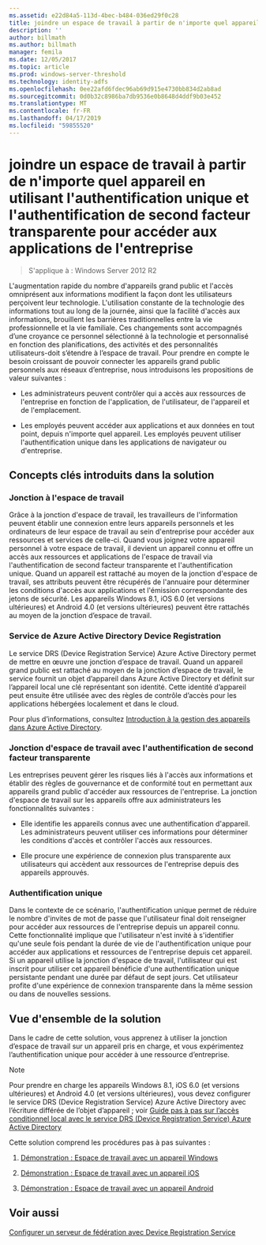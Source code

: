 ```yaml
---
ms.assetid: e22d84a5-113d-4bec-b484-036ed29f0c28
title: joindre un espace de travail à partir de n'importe quel appareil en utilisant l'authentification unique et l'authentification de second facteur transparente pour accéder aux applications de l'entreprise
description: ''
author: billmath
ms.author: billmath
manager: femila
ms.date: 12/05/2017
ms.topic: article
ms.prod: windows-server-threshold
ms.technology: identity-adfs
ms.openlocfilehash: 0ee22afd6fdec96ab69d915e4730bb834d2ab8ad
ms.sourcegitcommit: 0d0b32c8986ba7db9536e0b8648d4ddf9b03e452
ms.translationtype: MT
ms.contentlocale: fr-FR
ms.lasthandoff: 04/17/2019
ms.locfileid: "59855520"
---
```

# <a name="join-to-workplace-from-any-device-for-sso-and-seamless-second-factor-authentication-across-company-applications"></a>joindre un espace de travail à partir de n'importe quel appareil en utilisant l'authentification unique et l'authentification de second facteur transparente pour accéder aux applications de l'entreprise

>S'applique à : Windows Server 2012 R2

L'augmentation rapide du nombre d'appareils grand public et l'accès omniprésent aux informations modifient la façon dont les utilisateurs perçoivent leur technologie. L'utilisation constante de la technologie des informations tout au long de la journée, ainsi que la facilité d'accès aux informations, brouillent les barrières traditionnelles entre la vie professionnelle et la vie familiale. Ces changements sont accompagnés d’une croyance ce personnel sélectionné à la technologie et personnalisé en fonction des planifications, des activités et des personnalités utilisateurs-doit s’étendre à l’espace de travail. Pour prendre en compte le besoin croissant de pouvoir connecter les appareils grand public personnels aux réseaux d’entreprise, nous introduisons les propositions de valeur suivantes :

-   Les administrateurs peuvent contrôler qui a accès aux ressources de l'entreprise en fonction de l'application, de l'utilisateur, de l'appareil et de l'emplacement.

-   Les employés peuvent accéder aux applications et aux données en tout point, depuis n'importe quel appareil. Les employés peuvent utiliser l'authentification unique dans les applications de navigateur ou d'entreprise.

## <a name="key-concepts-introduced-in-the-solution"></a>Concepts clés introduits dans la solution

### <a name="workplace-join"></a>Jonction à l'espace de travail
Grâce à la jonction d'espace de travail, les travailleurs de l'information peuvent établir une connexion entre leurs appareils personnels et les ordinateurs de leur espace de travail au sein d'entreprise pour accéder aux ressources et services de celle-ci. Quand vous joignez votre appareil personnel à votre espace de travail, il devient un appareil connu et offre un accès aux ressources et applications de l'espace de travail via l'authentification de second facteur transparente et l'authentification unique. Quand un appareil est rattaché au moyen de la jonction d'espace de travail, ses attributs peuvent être récupérés de l'annuaire pour déterminer les conditions d'accès aux applications et l'émission correspondante des jetons de sécurité. Les appareils Windows 8.1, iOS 6.0 (et versions ultérieures) et Android 4.0 (et versions ultérieures) peuvent être rattachés au moyen de la jonction d’espace de travail.

### <a name="BKMK_DRS"></a>Service de Azure Active Directory Device Registration
Le service DRS (Device Registration Service) Azure Active Directory permet de mettre en œuvre une jonction d’espace de travail. Quand un appareil grand public est rattaché au moyen de la jonction d’espace de travail, le service fournit un objet d’appareil dans Azure Active Directory et définit sur l’appareil local une clé représentant son identité. Cette identité d’appareil peut ensuite être utilisée avec des règles de contrôle d’accès pour les applications hébergées localement et dans le cloud.

Pour plus d’informations, consultez [Introduction à la gestion des appareils dans Azure Active Directory](https://docs.microsoft.com/azure/active-directory/device-management-introduction).

### <a name="workplace-join-as-a-seamless-second-factor-authentication"></a>Jonction d'espace de travail avec l'authentification de second facteur transparente
Les entreprises peuvent gérer les risques liés à l'accès aux informations et établir des règles de gouvernance et de conformité tout en permettant aux appareils grand public d'accéder aux ressources de l'entreprise. La jonction d'espace de travail sur les appareils offre aux administrateurs les fonctionnalités suivantes :

-   Elle identifie les appareils connus avec une authentification d'appareil. Les administrateurs peuvent utiliser ces informations pour déterminer les conditions d'accès et contrôler l'accès aux ressources.

-   Elle procure une expérience de connexion plus transparente aux utilisateurs qui accèdent aux ressources de l'entreprise depuis des appareils approuvés.

### <a name="single-sign-on"></a>Authentification unique
Dans le contexte de ce scénario, l'authentification unique permet de réduire le nombre d'invites de mot de passe que l'utilisateur final doit renseigner pour accéder aux ressources de l'entreprise depuis un appareil connu. Cette fonctionnalité implique que l'utilisateur n'est invité à s'identifier qu'une seule fois pendant la durée de vie de l'authentification unique pour accéder aux applications et ressources de l'entreprise depuis cet appareil. Si un appareil utilise la jonction d'espace de travail, l'utilisateur qui est inscrit pour utiliser cet appareil bénéficie d'une authentification unique persistante pendant une durée par défaut de sept jours. Cet utilisateur profite d'une expérience de connexion transparente dans la même session ou dans de nouvelles sessions.

## <a name="solution-overview"></a>Vue d'ensemble de la solution
Dans le cadre de cette solution, vous apprenez à utiliser la jonction d’espace de travail sur un appareil pris en charge, et vous expérimentez l’authentification unique pour accéder à une ressource d’entreprise.

> [!NOTE]
> Pour prendre en charge les appareils Windows 8.1, iOS 6.0 (et versions ultérieures) et Android 4.0 (et versions ultérieures), vous devez configurer le service DRS (Device Registration Service) Azure Active Directory avec l’écriture différée de l’objet d’appareil ; voir [Guide pas à pas sur l’accès conditionnel local avec le service DRS (Device Registration Service) Azure Active Directory](https://msdn.microsoft.com/library/azure/dn788908.aspx)

Cette solution comprend les procédures pas à pas suivantes :

1.  [Démonstration : Espace de travail avec un appareil Windows](../../ad-fs/operations/Walkthrough--Workplace-Join-with-a-Windows-Device.md)

2.  [Démonstration : Espace de travail avec un appareil iOS](../../ad-fs/operations/Walkthrough--Workplace-Join-with-an-iOS-Device.md)

3.  [Démonstration : Espace de travail avec un appareil Android](../../ad-fs/operations/walkthrough--workplace-join-to-an-android-device.md)

## <a name="see-also"></a>Voir aussi
[Configurer un serveur de fédération avec Device Registration Service](../deployment/configure-a-federation-server-with-device-registration-service.md)



